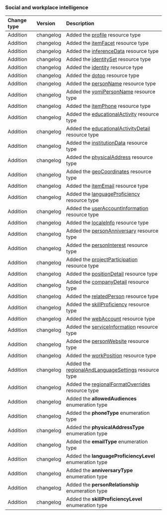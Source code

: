 ### Social and workplace intelligence

| **Change type** | **Version** | **Description** |
|:---|:---|:---|
|Addition|changelog|Added the [profile](/graph/api/profile?view=graph-rest-beta) resource type
|Addition|changelog|Added the [itemFacet](/graph/api/itemFacet?view=graph-rest-beta) resource type
|Addition|changelog|Added the [inferenceData](/graph/api/inferenceData?view=graph-rest-beta) resource type
|Addition|changelog|Added the [identitySet](/graph/api/identitySet?view=graph-rest-beta) resource type
|Addition|changelog|Added the [identity](/graph/api/identity?view=graph-rest-beta) resource type
|Addition|changelog|Added the [dotoo](/graph/api/dotoo?view=graph-rest-beta) resource type
|Addition|changelog|Added the [personName](/graph/api/personName?view=graph-rest-beta) resource type
|Addition|changelog|Added the [yomiPersonName](/graph/api/yomiPersonName?view=graph-rest-beta) resource type
|Addition|changelog|Added the [itemPhone](/graph/api/itemPhone?view=graph-rest-beta) resource type
|Addition|changelog|Added the [educationalActivity](/graph/api/educationalActivity?view=graph-rest-beta) resource type
|Addition|changelog|Added the [educationalActivityDetail](/graph/api/educationalActivityDetail?view=graph-rest-beta) resource type
|Addition|changelog|Added the [institutionData](/graph/api/institutionData?view=graph-rest-beta) resource type
|Addition|changelog|Added the [physicalAddress](/graph/api/physicalAddress?view=graph-rest-beta) resource type
|Addition|changelog|Added the [geoCoordinates](/graph/api/geoCoordinates?view=graph-rest-beta) resource type
|Addition|changelog|Added the [itemEmail](/graph/api/itemEmail?view=graph-rest-beta) resource type
|Addition|changelog|Added the [languageProficiency](/graph/api/languageProficiency?view=graph-rest-beta) resource type
|Addition|changelog|Added the [userAccountInformation](/graph/api/userAccountInformation?view=graph-rest-beta) resource type
|Addition|changelog|Added the [localeInfo](/graph/api/localeInfo?view=graph-rest-beta) resource type
|Addition|changelog|Added the [personAnniversary](/graph/api/personAnniversary?view=graph-rest-beta) resource type
|Addition|changelog|Added the [personInterest](/graph/api/personInterest?view=graph-rest-beta) resource type
|Addition|changelog|Added the [projectParticipation](/graph/api/projectParticipation?view=graph-rest-beta) resource type
|Addition|changelog|Added the [positionDetail](/graph/api/positionDetail?view=graph-rest-beta) resource type
|Addition|changelog|Added the [companyDetail](/graph/api/companyDetail?view=graph-rest-beta) resource type
|Addition|changelog|Added the [relatedPerson](/graph/api/relatedPerson?view=graph-rest-beta) resource type
|Addition|changelog|Added the [skillProficiency](/graph/api/skillProficiency?view=graph-rest-beta) resource type
|Addition|changelog|Added the [webAccount](/graph/api/webAccount?view=graph-rest-beta) resource type
|Addition|changelog|Added the [serviceInformation](/graph/api/serviceInformation?view=graph-rest-beta) resource type
|Addition|changelog|Added the [personWebsite](/graph/api/personWebsite?view=graph-rest-beta) resource type
|Addition|changelog|Added the [workPosition](/graph/api/workPosition?view=graph-rest-beta) resource type
|Addition|changelog|Added the [regionalAndLanguageSettings](/graph/api/regionalAndLanguageSettings?view=graph-rest-beta) resource type
|Addition|changelog|Added the [regionalFormatOverrides](/graph/api/regionalFormatOverrides?view=graph-rest-beta) resource type
|Addition|changelog|Added the **allowedAudiences** enumeration type
|Addition|changelog|Added the **phoneType** enumeration type
|Addition|changelog|Added the **physicalAddressType** enumeration type
|Addition|changelog|Added the **emailType** enumeration type
|Addition|changelog|Added the **languageProficiencyLevel** enumeration type
|Addition|changelog|Added the **anniversaryType** enumeration type
|Addition|changelog|Added the **personRelationship** enumeration type
|Addition|changelog|Added the **skillProficiencyLevel** enumeration type
